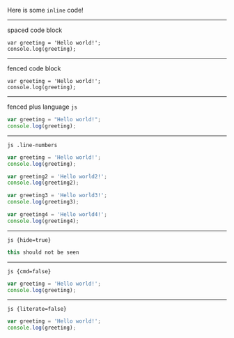Here is some `inline` code!

---

spaced code block

    var greeting = 'Hello world!';
    console.log(greeting);

---

fenced code block

```
var greeting = 'Hello world!';
console.log(greeting);
```

---

fenced plus language `js`

```js
var greeting = "Hello world!";
console.log(greeting);
```

---

`js .line-numbers`

```js .line-numbers
var greeting = 'Hello world!';
console.log(greeting);

var greeting2 = 'Hello world2!';
console.log(greeting2);

var greeting3 = 'Hello world3!';
console.log(greeting3);

var greeting4 = 'Hello world4!';
console.log(greeting4);
```

---

`js {hide=true}`

```js {hide=true}
this should not be seen
```

---

`js {cmd=false}`

```js {cmd=false}
var greeting = 'Hello world!';
console.log(greeting);
```

---

`js {literate=false}`

```js {literate=false}
var greeting = 'Hello world!';
console.log(greeting);
```
